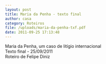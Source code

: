 ```yaml
---
layout: post
title: Maria da Penha - texto final
author: casa
category: Roteiros
file: /uploads/maria-da-penha-txf.pdf
date: 2011-09-25 17:13:48
---
```

Maria da Penha, um caso de litígio internacional\
Texto final - 25/09/2011\
Roteiro de Felipe Diniz
